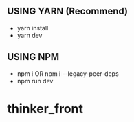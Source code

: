 ## USING YARN (Recommend)

- yarn install
- yarn dev

## USING NPM

- npm i OR npm i --legacy-peer-deps
- npm run dev
# thinker_front
